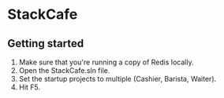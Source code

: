 # StackCafe

## Getting started

1. Make sure that you're running a copy of Redis locally.
1. Open the StackCafe.sln file.
1. Set the startup projects to multiple (Cashier, Barista, Waiter).
1. Hit F5.